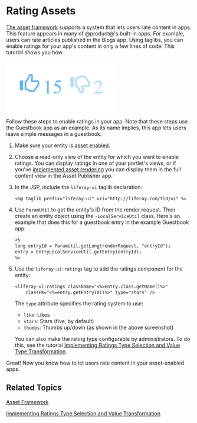 # Rating Assets [](id=rating-assets)

[The asset framework](/develop/tutorials/-/knowledge_base/7-1/asset-framework) 
supports a system that lets users rate content in apps. This feature appears in 
many of @product@'s built-in apps. For example, users can rate articles 
published in the Blogs app. Using taglibs, you can enable ratings for your app's 
content in only a few lines of code. This tutorial shows you how. 

![Figure 1: Ratings let users quickly provide feedback on content.](../../../images/social-ratings-thumbs.png)

Follow these steps to enable ratings in your app. Note that these steps use the 
Guestbook app as an example. As its name implies, this app lets users leave 
simple messages in a guestbook. 

1.  Make sure your entity is 
    [asset enabled](/develop/tutorials/-/knowledge_base/7-1/asset-framework). 

2.  Choose a read-only view of the entity for which you want to enable ratings. 
    You can display ratings in one of your portlet's views, or if you've 
    [implemented asset rendering](/develop/tutorials/-/knowledge_base/7-1/rendering-an-asset) 
    you can display them in the full content view in the Asset Publisher app. 

3.  In the JSP, include the `liferay-ui` taglib declaration:

        <%@ taglib prefix="liferay-ui" uri="http://liferay.com/tld/ui" %>

4.  Use `ParamUtil` to get the entity's ID from the render request. Then create
    an entity object using the `-LocalServiceUtil` class. Here's an example that 
    does this for a guestbook entry in the example Guestbook app:

        <%
        long entryId = ParamUtil.getLong(renderRequest, "entryId");
        entry = EntryLocalServiceUtil.getEntry(entryId);
        %>

5.  Use the `liferay-ui:ratings` tag to add the ratings component for the 
    entity: 

        <liferay-ui:ratings className="<%=Entry.class.getName()%>"
            classPK="<%=entry.getEntryId()%>" type="stars" />

    The `type` attribute specifies the rating system to use: 

    - `like`: Likes
    - `stars`: Stars (five, by default)
    - `thumbs`: Thumbs up/down (as shown in the above screenshot)

    You can also make the rating type configurable by administrators. To do 
    this, see the tutorial 
    [Implementing Ratings Type Selection and Value Type Transformation](/develop/tutorials/-/knowledge_base/7-1/ratings). 

Great! Now you know how to let users rate content in your asset-enabled apps. 

## Related Topics [](id=related-topics)

[Asset Framework](/develop/tutorials/-/knowledge_base/7-1/asset-framework)

[Implementing Ratings Type Selection and Value Transformation](/develop/tutorials/-/knowledge_base/7-1/implementing-ratings-type-selection-and-value-transformation)
